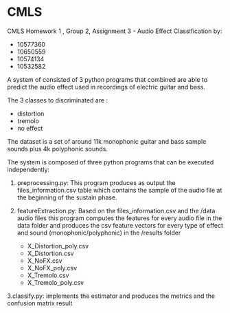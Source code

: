 # CMLS 
CMLS  Homework 1 , Group 2, Assignment 3 - Audio Effect Classification by:
- 10577360 
- 10650559 
- 10574134 
- 10532582

A system of consisted of 3 python programs that combined are able
to predict the audio effect used in recordings of electric guitar and bass.

The 3 classes to discriminated are :
- distortion
- tremolo
- no effect

The dataset is a set of around 11k monophonic guitar and bass sample sounds plus 4k polyphonic sounds.

The system is composed of three python programs that can be executed independently:

1. preprocessing.py: This program produces as output the files_information.csv table which contains the sample of the 
audio file at the beginning of the sustain phase.

2. featureExtraction.py: Based on the files_information.csv and the /data audio files this program computes the features
 for every audio file in the data folder and produces the csv feature vectors for every type of effect and sound
  (monophonic/polyphonic) in the /results folder
    - X_Distortion_poly.csv
    - X_Distortion.csv
    - X_NoFX.csv
    - X_NoFX_poly.csv
    - X_Tremolo.csv
    - X_Tremolo_poly.csv
    
3.classify.py: implements the estimator and produces the metrics and the confusion matrix result
